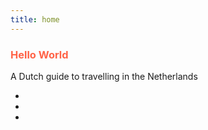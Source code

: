 ```yaml
---
title: home
---
```


<h3 style="color:Tomato;">Hello World</h3>
<p></p>
<p> A Dutch guide to travelling in the Netherlands</p>
<ul>
<li></li>
<li></li>
<li></li>
</ul>
